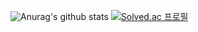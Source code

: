 ![Anurag's github stats](https://github-readme-stats.vercel.app/api?username=qwergs&show_icons=true&theme=tokyonight)
[![Solved.ac 프로필](http://mazassumnida.wtf/api/v2/generate_badge?boj=qwergs)](https://solved.ac/qwergs)

<!--
**qwergs/qwergs** is a ✨ _special_ ✨ repository because its `README.md` (this file) appears on your GitHub profile.

Here are some ideas to get you started:

- 🔭 I’m currently working on ...
- 🌱 I’m currently learning ...
- 👯 I’m looking to collaborate on ...
- 🤔 I’m looking for help with ...
- 💬 Ask me about ...
- 📫 How to reach me: ...
- 😄 Pronouns: ...
- ⚡ Fun fact: ...
-->
